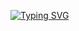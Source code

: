 [![Typing SVG](https://readme-typing-svg.herokuapp.com?font=Fira+Code&size=15&pause=1000&color=F713DB&center=true&vCenter=true&multiline=true&width=494&height=84&lines=Bat+To+Exe;Some+trashy+script+that+converts+a+bat+file+to+exe;no+watermarks+in+an+exe+so+you+dont+embarass+yourself)](https://git.io/typing-svg)
